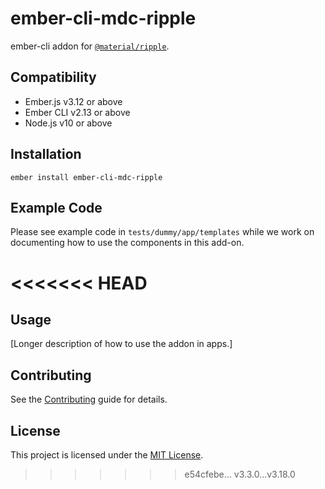 ember-cli-mdc-ripple
======================

ember-cli addon for [`@material/ripple`](https://github.com/material-components/material-components-web/tree/master/packages/mdc-ripple).


Compatibility
------------------------------------------------------------------------------

* Ember.js v3.12 or above
* Ember CLI v2.13 or above
* Node.js v10 or above


Installation
------------

    ember install ember-cli-mdc-ripple
    
Example Code
---------------

Please see example code in `tests/dummy/app/templates` while we work on documenting how to 
use the components in this add-on.

<<<<<<< HEAD
=======
Usage
------------------------------------------------------------------------------

[Longer description of how to use the addon in apps.]


Contributing
------------------------------------------------------------------------------

See the [Contributing](CONTRIBUTING.md) guide for details.


License
------------------------------------------------------------------------------

This project is licensed under the [MIT License](LICENSE.md).
>>>>>>> e54cfebe... v3.3.0...v3.18.0
